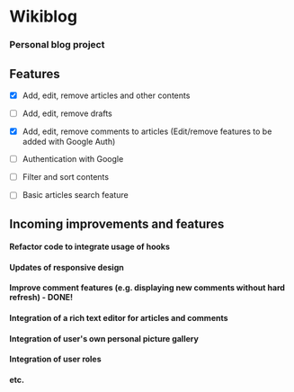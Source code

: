 # Wikiblog
### Personal blog project

## **Features**


- [x] Add, edit, remove articles and other contents
- [ ] Add, edit, remove drafts
- [x] Add, edit, remove comments to articles (Edit/remove features to be added with Google Auth)
- [ ] Authentication with Google
- [ ] Filter and sort contents
- [ ] Basic articles search feature


## **Incoming improvements and features**

#### Refactor code to integrate usage of hooks
#### Updates of responsive design
#### Improve comment features (e.g. displaying new comments without hard refresh) - DONE!
#### Integration of a rich text editor for articles and comments
#### Integration of user's own personal picture gallery
#### Integration of user roles
#### etc.



